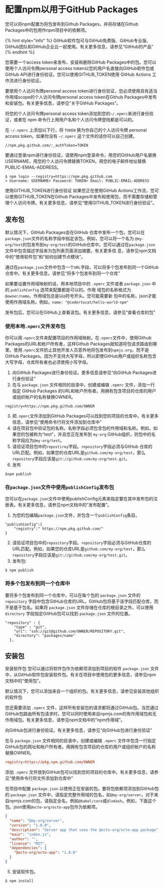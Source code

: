 # 配置npm以用于GitHub Packages

您可以将npm配置为将包发布到Github Packages，并将存储在Github Packages中的包用作npm项目中的依赖项。

{% hint style="info" %}
GitHub软件包可与GitHub免费版、GitHub专业版、GitHub团队和GitHub企业云一起使用。有关更多信息，请参见“GitHub的产品”
{% endhint %}

您需要一个access token来发布、安装和删除GitHub Packages中的包。您可以使用个人访问令牌personal access token以您的用户名直接向GitHub软件包或GitHub API进行身份验证。您可以使用GITHUB\_TOKEN使用 GitHub Actions 工作流进行身份验证。

要使用个人访问令牌personal access token进行身份验证，您必须使用具有适当作用域scope的个人访问令牌personal access token在Github Packages中发布和安装包。有关更多信息，请参见“关于GitHub Packages”。

将您的个人访问令牌personal access token添加到您的`~/.npmrc`来进行身份验证，或者在 npm 命令行上用用户名和个人访问令牌登陆都是可以的。

在 `~/.npmrc` 上添加以下行，将 `TOKEN` 换为你自己的个人访问令牌 personal access token。如果你没有 `~/.npmrc` 这个文件的话你可以自己创建。

```text
//npm.pkg.github.com/:_authToken=TOKEN
```

要通过登录npm进行身份验证，请使用npm登录命令，用您的GitHub用户名替换USERNAME，用您的个人访问令牌替换TOKEN，用您的电子邮件地址替换PUBLIC-EMAIL-ADDRESS。

```text
$ npm login --registry=https://npm.pkg.github.com
> Username: USERNAME> Password: TOKEN> Email: PUBLIC-EMAIL-ADDRESS
```

使用GITHUB\_TOKEN进行身份验证 如果您正在使用GitHub Actions工作流，您可以使用GITHUB\_TOKEN在Github Packages中发布和使用包，而不需要存储和管理个人访问令牌。有关更多信息，请参见“使用GITHUB\_TOKEN进行身份验证”。

## 发布包

默认情况下，GitHub Packages会在GitHub 仓库中发布一个包，您可以在
`package.json`文件的名称字段中指定该包。例如，您可以将一个名为
`@my-org/test`的包发布到`my-org/test`的GitHub仓库中。您可以通过在`package.json`文件中包含描述字段来为包列表页面添加摘要。有关更多信
息，请参见npm文档中的“使用软件包”和“如何创建节点模块”。

通过在`package.json`文件中包含一个`URL`字段，可以将多个包发布到同一个GitHub仓库中。有关更多信息，请参见“将多个包发布到同一个仓库”

如果要设置作用域映射的话，用本地项目中的 `.npmrc` 文件或者 
`package.json` 中的 `publishConfig` 选项来配置都是可以的。作用
域包的名称格式为`@owner/name`。作用域包总是以`@`符号开头。您可能需要新
包中的名称，json才能使用作用域名称。例如，`name: "@codertocat/hello-world-npm"`

发布包后，您可以在GitHub上查看该包。有关更多信息，请参见“查看仓库的包”

### 使用本地`.npmrc`文件发布包

你可以用`.npmrc`文件来配置项目的作用域映射。在`.npmrc`文件中，使用Github Packages的URL和帐户所有者，这样Github Packages就知道将包请求路由到哪里。使用`.npmrc`文件防止其他开发人员意外地将包发布到`npmjs.org`，而不是GitHub Packages。因为不支持大写字母，所以即使GitHub用户或组织名称包含大写字母，仓库所有者也必须使用小写字母。

1. 向GitHub Packages进行身份验证。更多信息请参见“向GitHub Packages进行身份验证”
2. 在与 `package.json` 文件相同的目录中，创建或编辑 `.npmrc` 文件，添加一行指定 GitHub Packages 的URL和帐户所有者。用拥有包含项目的仓库的用户或组织帐户的名称替换OWNER。
```
registry=https://npm.pkg.github.com/OWNER
```
3. 把`.npmrc`文件添加到GitHub Packages可以找到您的项目的仓库中。有关更多信息，请参见“使用命令行将文件添加到仓库中”
4. 请在项目包中验证包的名称。名称字段必须包含包的作用域和名称。例如，如果您的包被称为“test”，并且您正在发布到 `my-org` GitHub组织，则包中的名称字段应为`@my-org/test`。
4. 请验证项目包中的`repostiroy`字段。`repository`字段必须与GitHub 仓库的URL匹配。例如，如果您的仓库URL是`github.com/my-org/test`，那么`repository`字段应该是`git://github.com/my-org/test.git`。
5. 发布
```
$npm publish
```

### 在`package.json`文件中使用`publishConfig`发布包

您可以在`package.json`文件中使用publishConfig元素来指定要在其中发布包的注册表。有关更多信息，请参见npm文档中的“发布配置”。

1. 为您的包编辑`package.json`文件，并包含一个`publishConfig`条目。
```
"publishConfig":{
    "registry":" https://npm.pkg.github.com/"
}
```
2. 请验证项目包中的`repository`字段。`repository`字段必须与GitHub仓库的URL匹配。例如，如果您的仓库URL是`github.com/my-org/test`，那么`repository`字段应该是`git://github.com/my-org/test.git`。
3. 发布包:
```
$ npm publish
```

### 将多个包发布到同一个仓库中
要将多个包发布到同一个仓库中，可以在每个包的 `package.json` 文件的 `repository` 字段中包含GitHub仓库的URL。GitHub包将基于该字段匹配仓库，而不是基于包名。如果将 `package.json` 文件存储在仓库的根目录之外，可以使用 `directory` 字段指定GitHub包可以找到 `package.json` 文件的位置。

```
"repository" : {
    "type" : "git",
    "url": "ssh://git@github.com/OWNER/REPOSITORY.git",
    "directory": "packages/name"
  },
```

## 安装包

安装软件包
您可以通过将软件包作为依赖项添加到项目的软件 `package.json` 文件中，从GitHub软件包安装软件包。有关在项目中使用包的更多信息，请参见npm文档中的“使用包”。

默认情况下，您可以添加来自一个组织的包。有关更多信息，请参见安装其他组织的软件包

您还需要添加 `.npmrc` 文件，这样所有安装包的请求都将通过GitHub包。当您通过GitHub包路由所有包请求时，您可以同时使用来自npmjs.com的有作用域包和无作用域包。有关更多信息，请参见npm文档中的“npm作用域”。

向GitHub包进行身份验证。有关更多信息，请参见“向GitHub包进行身份验证”

在与 `package.json` 文件相同的目录中，创建或编辑 `.npmrc` 文件中包含一行指定GitHub包的网址和帐户所有者。用拥有包含项目的仓库的用户或组织帐户的名称替换OWNER。
```conf
registry=https://pkg.npm.github.com/OWNER
```
添加 `.npmrc` 文件放到GitHub包可以找到您的项目的仓库中。有关更多信息，请参见“使用命令行将文件添加到仓库中”

在项目中配置 `package.json` 以使用正在安装的包。要将包依赖项添加到GitHub包的 `package.json` 文件中，请指定完整作用域的包名，如`@my-org/server`。对于来自npmjs.com的包，请指定全名，例如`@babel/core`或`@lodash`。例如，下面这个包。json使用`@octo-org/octo-app`包作为依赖项。

```json
{
  "name": "@my-org/server",
  "version": "1.0.0",
  "description": "Server app that uses the @octo-org/octo-app package",
  "main": "index.js",
  "author": "",
  "license": "MIT",
  "dependencies": {
    "@octo-org/octo-app": "1.0.0"
  }
}
```
5. 安装软件包。
```
$ npm install
```